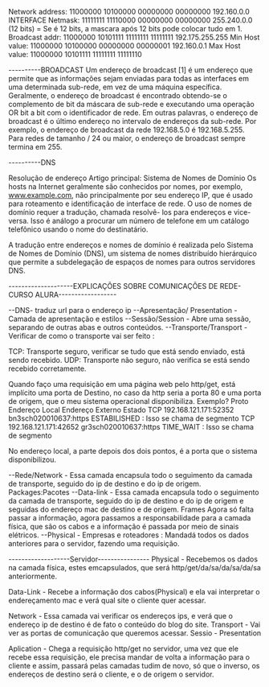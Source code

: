 
Network address: 	 11000000 10100000 00000000 00000000	192.160.0.0 INTERFACE
Netmask:          	 11111111 11110000 00000000 00000000	255.240.0.0 (12 bits)  = Se é 12 bits, a mascara após 12 bits pode colocar tudo em 1.
Broadcast addr:   	 11000000 10101111 11111111 11111111	192.175.255.255 
Min Host value:   	 11000000 10100000 00000000 00000001	192.160.0.1 
Max Host value:   	 11000000 10101111 11111111 11111110

----------BROADCAST
Um endereço de broadcast [1] é um endereço que permite que as informações sejam enviadas para todas as interfaces em uma determinada sub-rede,
 em vez de uma máquina específica. Geralmente, o endereço de broadcast é encontrado obtendo-se o complemento de bit da máscara de sub-rede e
 executando uma operação OR bit a bit com o identificador de rede. Em outras palavras, o endereço de broadcast é o último endereço no
 intervalo de endereços da sub-rede. Por exemplo, o endereço de broadcast da rede 192.168.5.0 é 192.168.5.255. Para redes de tamanho / 24 ou maior,
 o endereço de broadcast sempre termina em 255.


----------DNS

Resolução de endereço 
Artigo principal: Sistema de Nomes de Domínio
Os hosts na Internet geralmente são conhecidos por nomes, por exemplo, www.example.com, não principalmente por seu endereço IP,
 que é usado para roteamento e identificação de interface de rede. O uso de nomes de domínio requer a tradução, chamada resolvê- los para endereços
 e vice-versa. Isso é análogo a procurar um número de telefone em um catálogo telefônico usando o nome do destinatário.

A tradução entre endereços e nomes de domínio é realizada pelo Sistema de Nomes de Domínio (DNS), um sistema de nomes distribuído hierárquico que permite
 a subdelegação de espaços de nomes para outros servidores DNS.



--------------------EXPLICAÇÕES SOBRE COMUNICAÇÕES DE REDE-CURSO ALURA------------------

--DNS- traduz url para o endereço ip
--Apresentação/ Presentation - Camada de apresentação e estilos
--Sessão/Session - Abre uma sessão, separando de outras abas e outros conteúdos.
--Transporte/Transport - Verificar de como o transporte vai ser feito :

TCP: Transporte seguro, verificar se tudo que está sendo enviado, está sendo recebido.
UDP: Transporte não seguro, não verifica se está sendo recebido corretamente.

Quando faço uma requisição em uma página web pelo http/get, está implícito uma porta de Destino, no caso da http seria a porta 80
e uma porta de origem, que o meu sistema operacional disponibiliza.
Exemplo?  Proto          Endereço Local                 Endereço Externo             Estado
	   TCP       192.168.121.171:52352              bn3sch020010637:https     ESTABILISHED             : Isso se chama de segmento
           TCP       192.168.121.171:42652              gr3sch020010637:https     TIME_WAIT                : Isso se chama de segmento

No endereço local, a parte depois dos dois pontos, é a porta que o sistema disponibilizou.

--Rede/Network - Essa camada encapsula todo o seguimento da camada de transporte, seguido do ip de destino e do ip de origem.                   Packages:Pacotes
--Data-link    - Essa camada encapsula todo o seguimento da camada de transporte, seguido do ip de destino e do ip de origem e seguidas do endereço mac de destino e de origem.         Frames
Agora só falta passar a informação, agora passamos a responsabilidade para a camada física, que são os cabos e a informação é passada por meio de sinais elétricos.
--Physical - Empresas e roteadores : Mandadá todos os dados anteriores para o servidor, fazendo uma requisição.



 -------------------Servidor----------------
Physical - Recebemos os dados na camada física, estes emcapsulados, que será http/get/da/sa/da/sa/da/sa anteriormente.

Data-Link - Recebe a informação dos cabos(Physical) e ela vai interpretar o endereçamento mac e verá qual site o cliente quer acessar.

Network - Essa camada vai verificar os endereços ips, e verá que o endereço ip de destino é de fato o conteúdo do blog do site.
Transport - Vai ver as portas de comunicação que queremos acessar.
Sessio - 
Presentation

Aplication - Chega a requisição http/get no servidor, uma vez que ele recebe essa requisição, ele precisa mandar de volta a informação para o cliente
 e assim, passará pelas camadas tudim de novo, só que o inverso, os endereços de destino será o cliente, e o de origem o servidor.
